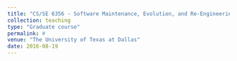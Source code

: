 ```yaml
---
title: "CS/SE 6356 - Software Maintenance, Evolution, and Re-Engineering"
collection: teaching
type: "Graduate course"
permalink: #
venue: "The University of Texas at Dallas"
date: 2016-08-19
---
```

